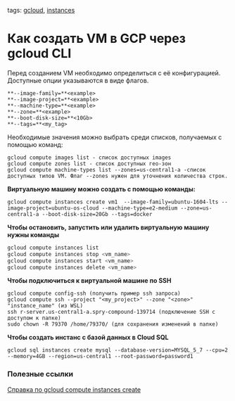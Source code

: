 tags:
[gcloud](https://github.com/search?q=user%3Abaikulov+repo%3Abaikulov%2Finstructions+tags%3A+gcloud+in%3Afile&type=code),
[instances](https://github.com/search?q=user%3Abaikulov+repo%3Abaikulov%2Finstructions+tags%3A+instances+in%3Afile&type=code)
# Как создать VM в GCP через gcloud CLI

Перед созданием VM необходимо определиться с её конфигурацией. Доступные опции указываются в виде флагов.
```
**--image-family=**<example>    
**--image-project=**<example>    
**--machine-type=**<example>    
**--zone=**<example>
**--boot-disk-size=**<10Gb>
**--tags=**<my_tag>
```

Необходимые значения можно выбрать среди списков, получаемых с помощью команд:

```
gcloud compute images list - список доступных images
gcloud compute zones list - список доступных гео-зон
gcloud compute machine-types list --zones=us-central1-a -список доступных типов VM. Флаг --zones нужен для уточнения количества строк.

```

**Виртуальную машину можно создать с помощью команды:**
```
gcloud compute instances create vm1  --image-family=ubuntu-1604-lts --image-project=ubuntu-os-cloud --machine-type=e2-medium --zone=us-central1-a --boot-disk-size=20Gb --tags=docker
```

**Чтобы остановить, запустить или удалить виртуальную машину нужны команды**
```bash
gcloud compute instances list
gcloud compute instances stop <vm_name>
gcloud compute instances start <vm_name>
gcloud compute instances delete <vm_name>
```

**Чтобы подключиться к виртуальной машине по SSH**
```
gcloud compute config-ssh (получить пример ssh запроса)
gcloud compute ssh --project "<my_project>" --zone "<zone>" "instance_name" (из WSL)
ssh r-server.us-central1-a.spry-compound-139714 (подключение SSH с доступом к папке)
sudo chown -R 79370 /home/79370/ (для сохранения изменений в папке)
```


**Чтобы создать инстанс с базой данных в Cloud SQL**
```
gcloud sql instances create mysql --database-version=MYSQL_5_7 --cpu=2 --memory=4GB --region=us-central1 --root-password=password1
```

### Полезные ссылки
[Справка по gcloud compute instances create](https://cloud.google.com/sdk/gcloud/reference/compute/instances/create)